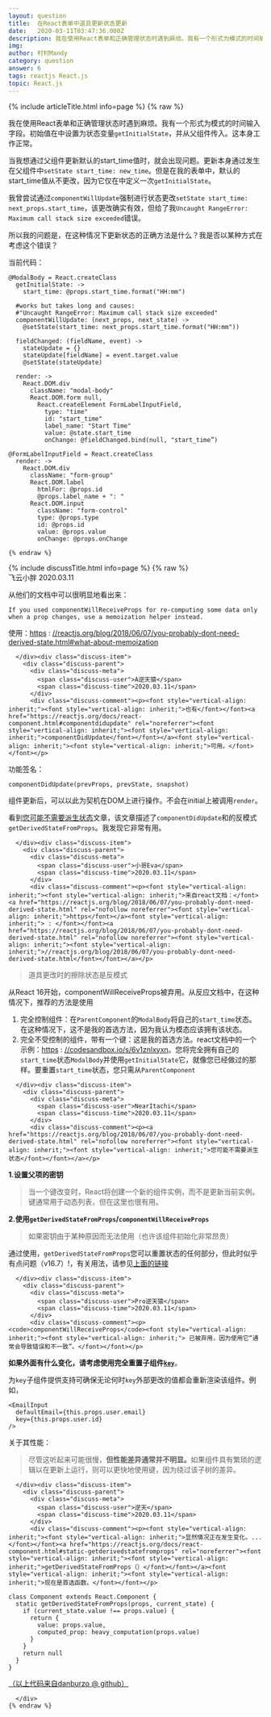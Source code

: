 ```yaml
---
layout: question
title:  在React表单中道具更新状态更新
date:   2020-03-11T03:47:36.000Z
description: 我在使用React表单和正确管理状态时遇到麻烦。我有一个形式为模式的时间输入字段。初始值在中设置为状态变量getInitialState，并从父组件传入。...
img: 
author: 村村Mandy
category: question
answer: 6
tags: reactjs React.js
topic: React.js
---
```

<div class="article-root">
  <div class="article">
    {% include articleTitle.html info=page %}
    {% raw %}
    <div class="article-content"><p><font style="vertical-align: inherit;"><font style="vertical-align: inherit;">我在使用React表单和正确管理状态时遇到麻烦。</font><font style="vertical-align: inherit;">我有一个形式为模式的时间输入字段。</font><font style="vertical-align: inherit;">初始值在中设置为状态变量</font></font><code>getInitialState</code><font style="vertical-align: inherit;"><font style="vertical-align: inherit;">，并从父组件传入。</font><font style="vertical-align: inherit;">这本身工作正常。</font></font></p>

<p><font style="vertical-align: inherit;"><font style="vertical-align: inherit;">当我想通过父组件更新默认的start_time值时，就会出现问题。</font><font style="vertical-align: inherit;">更新本身通过发生在父组件中</font></font><code>setState start_time: new_time</code><font style="vertical-align: inherit;"><font style="vertical-align: inherit;">。</font><font style="vertical-align: inherit;">但是在我的表单中，默认的start_time值从不更改，因为它仅在中定义一次</font></font><code>getInitialState</code><font style="vertical-align: inherit;"><font style="vertical-align: inherit;">。</font></font></p>

<p><font style="vertical-align: inherit;"><font style="vertical-align: inherit;">我曾尝试通过</font></font><code>componentWillUpdate</code><font style="vertical-align: inherit;"><font style="vertical-align: inherit;">强制进行状态更改</font></font><code>setState start_time: next_props.start_time</code><font style="vertical-align: inherit;"><font style="vertical-align: inherit;">，该</font><font style="vertical-align: inherit;">更改</font><font style="vertical-align: inherit;">确实有效，但给了我</font></font><code>Uncaught RangeError: Maximum call stack size exceeded</code><font style="vertical-align: inherit;"><font style="vertical-align: inherit;">错误。</font></font></p>

<p><font style="vertical-align: inherit;"><font style="vertical-align: inherit;">所以我的问题是，在这种情况下更新状态的正确方法是什么？</font><font style="vertical-align: inherit;">我是否以某种方式在考虑这个错误？</font></font></p>

<p><font style="vertical-align: inherit;"><font style="vertical-align: inherit;">当前代码：</font></font></p>

<pre><code>@ModalBody = React.createClass<font></font>
  getInitialState: -&gt;<font></font>
    start_time: @props.start_time.format("HH:mm")<font></font>
<font></font>
  #works but takes long and causes:<font></font>
  #"Uncaught RangeError: Maximum call stack size exceeded"<font></font>
  componentWillUpdate: (next_props, next_state) -&gt;<font></font>
    @setState(start_time: next_props.start_time.format("HH:mm"))<font></font>
<font></font>
  fieldChanged: (fieldName, event) -&gt;<font></font>
    stateUpdate = {}<font></font>
    stateUpdate[fieldName] = event.target.value<font></font>
    @setState(stateUpdate)<font></font>
<font></font>
  render: -&gt;<font></font>
    React.DOM.div<font></font>
      className: "modal-body"<font></font>
      React.DOM.form null,<font></font>
        React.createElement FormLabelInputField,<font></font>
          type: "time"<font></font>
          id: "start_time"<font></font>
          label_name: "Start Time"<font></font>
          value: @state.start_time<font></font>
          onChange: @fieldChanged.bind(null, "start_time”)<font></font>
<font></font>
@FormLabelInputField = React.createClass<font></font>
  render: -&gt;<font></font>
    React.DOM.div<font></font>
      className: "form-group"<font></font>
      React.DOM.label<font></font>
        htmlFor: @props.id<font></font>
        @props.label_name + ": "<font></font>
      React.DOM.input<font></font>
        className: "form-control"<font></font>
        type: @props.type<font></font>
        id: @props.id<font></font>
        value: @props.value<font></font>
        onChange: @props.onChange<font></font>
</code></pre></div>
    {% endraw %}
  </div>

  <div class="discuss-wrapper">
    {% include discussTitle.html info=page %}
    {% raw %}
    <div class="discuss-item">
        <div class="discuss-parent">
          <div class="discuss-meta">
            <span class="discuss-user">飞云小胖</span>
            <span class="discuss-time">2020.03.11</span>
          </div>
          <div class="discuss-comment"><p><font style="vertical-align: inherit;"><font style="vertical-align: inherit;">从他们的文档中可以很明显地看出来：</font></font></p>

<pre><code>If you used componentWillReceiveProps for re-computing some data only when a prop changes, use a memoization helper instead.
</code></pre>

<p><font style="vertical-align: inherit;"><font style="vertical-align: inherit;">使用：</font><a href="https://reactjs.org/blog/2018/06/07/you-probably-dont-need-derived-state.html#what-about-memoization" rel="nofollow noreferrer"><font style="vertical-align: inherit;">https</font></a><font style="vertical-align: inherit;"> : </font></font><a href="https://reactjs.org/blog/2018/06/07/you-probably-dont-need-derived-state.html#what-about-memoization" rel="nofollow noreferrer"><font style="vertical-align: inherit;"><font style="vertical-align: inherit;">//reactjs.org/blog/2018/06/07/you-probably-dont-need-derived-state.html#what-about-memoization</font></font></a></p></div>
        </div>
        
      </div><div class="discuss-item">
        <div class="discuss-parent">
          <div class="discuss-meta">
            <span class="discuss-user">A逆天猿</span>
            <span class="discuss-time">2020.03.11</span>
          </div>
          <div class="discuss-comment"><p><font style="vertical-align: inherit;"><font style="vertical-align: inherit;">也有</font></font><a href="https://reactjs.org/docs/react-component.html#componentdidupdate" rel="noreferrer"><font style="vertical-align: inherit;"><font style="vertical-align: inherit;">componentDidUpdate</font></font></a><font style="vertical-align: inherit;"><font style="vertical-align: inherit;">可用。</font></font></p>

<p><font style="vertical-align: inherit;"><font style="vertical-align: inherit;">功能签名：</font></font></p>

<pre><code>componentDidUpdate(prevProps, prevState, snapshot)
</code></pre>

<p><font style="vertical-align: inherit;"><font style="vertical-align: inherit;">组件更新后，可以以此为契机在DOM上进行操作。</font><font style="vertical-align: inherit;">不会在initial上被调用</font></font><code>render</code><font style="vertical-align: inherit;"><font style="vertical-align: inherit;">。</font></font></p>

<p><font style="vertical-align: inherit;"><font style="vertical-align: inherit;">看到</font></font><a href="https://reactjs.org/blog/2018/06/07/you-probably-dont-need-derived-state.html" rel="noreferrer"><font style="vertical-align: inherit;"><font style="vertical-align: inherit;">您可能不需要派生状态</font></font></a><font style="vertical-align: inherit;"><font style="vertical-align: inherit;">文章，该文章描述了</font></font><code>componentDidUpdate</code><font style="vertical-align: inherit;"><font style="vertical-align: inherit;">和的</font><font style="vertical-align: inherit;">反模式</font></font><code>getDerivedStateFromProps</code><font style="vertical-align: inherit;"><font style="vertical-align: inherit;">。</font><font style="vertical-align: inherit;">我发现它非常有用。</font></font></p></div>
        </div>
        
      </div><div class="discuss-item">
        <div class="discuss-parent">
          <div class="discuss-meta">
            <span class="discuss-user">小哥Eva</span>
            <span class="discuss-time">2020.03.11</span>
          </div>
          <div class="discuss-comment"><p><font style="vertical-align: inherit;"><font style="vertical-align: inherit;">来自react文档：</font><a href="https://reactjs.org/blog/2018/06/07/you-probably-dont-need-derived-state.html" rel="nofollow noreferrer"><font style="vertical-align: inherit;">https</font></a><font style="vertical-align: inherit;"> : </font></font><a href="https://reactjs.org/blog/2018/06/07/you-probably-dont-need-derived-state.html" rel="nofollow noreferrer"><font style="vertical-align: inherit;"><font style="vertical-align: inherit;">//reactjs.org/blog/2018/06/07/you-probably-dont-need-derived-state.html</font></font></a></p>

<blockquote>
  <p><font style="vertical-align: inherit;"><font style="vertical-align: inherit;">道具更改时的擦除状态是反模式</font></font></p>
</blockquote>

<p><font style="vertical-align: inherit;"><font style="vertical-align: inherit;">从React 16开始，componentWillReceiveProps被弃用。</font><font style="vertical-align: inherit;">从反应文档中，在这种情况下，推荐的方法是使用</font></font></p>

<ol>
<li><font style="vertical-align: inherit;"><font style="vertical-align: inherit;">完全控制组件：在</font></font><code>ParentComponent</code><font style="vertical-align: inherit;"><font style="vertical-align: inherit;">的</font></font><code>ModalBody</code><font style="vertical-align: inherit;"><font style="vertical-align: inherit;">将自己的</font></font><code>start_time</code><font style="vertical-align: inherit;"><font style="vertical-align: inherit;">状态。</font><font style="vertical-align: inherit;">在这种情况下，这不是我的首选方法，因为我认为模态应该拥有该状态。</font></font></li>
<li><font style="vertical-align: inherit;"><font style="vertical-align: inherit;">完全不受控制的组件，带有一个键：这是我的首选方法。</font><font style="vertical-align: inherit;">react文档中的一个示例：</font></font><a href="https://codesandbox.io/s/6v1znlxyxn" rel="nofollow noreferrer"><font style="vertical-align: inherit;"><font style="vertical-align: inherit;">https</font></font></a><font style="vertical-align: inherit;"><font style="vertical-align: inherit;"> : </font><a href="https://codesandbox.io/s/6v1znlxyxn" rel="nofollow noreferrer"><font style="vertical-align: inherit;">//codesandbox.io/s/6v1znlxyxn</font></a><font style="vertical-align: inherit;">。</font><font style="vertical-align: inherit;">您将完全拥有自己的</font></font><code>start_time</code><font style="vertical-align: inherit;"><font style="vertical-align: inherit;">状态</font></font><code>ModalBody</code><font style="vertical-align: inherit;"><font style="vertical-align: inherit;">并使用</font></font><code>getInitialState</code><font style="vertical-align: inherit;"><font style="vertical-align: inherit;">它，就像您已经做过的那样。</font><font style="vertical-align: inherit;">要重置</font></font><code>start_time</code><font style="vertical-align: inherit;"><font style="vertical-align: inherit;">状态，您只需从</font></font><code>ParentComponent</code></li>
</ol></div>
        </div>
        
      </div><div class="discuss-item">
        <div class="discuss-parent">
          <div class="discuss-meta">
            <span class="discuss-user">NearItachi</span>
            <span class="discuss-time">2020.03.11</span>
          </div>
          <div class="discuss-comment"><p><a href="https://reactjs.org/blog/2018/06/07/you-probably-dont-need-derived-state.html" rel="nofollow noreferrer"><font style="vertical-align: inherit;"><font style="vertical-align: inherit;">您可能不需要派生状态</font></font></a></p>

<p><strong><font style="vertical-align: inherit;"><font style="vertical-align: inherit;">1.设置父项的密钥</font></font></strong></p>

<blockquote>
  <p><font style="vertical-align: inherit;"><font style="vertical-align: inherit;">当一个键改变时，React将创建一个新的组件实例，而不是更新当前实例。</font><font style="vertical-align: inherit;">键通常用于动态列表，但在这里也很有用。</font></font></p>
</blockquote>

<p><strong><font style="vertical-align: inherit;"><font style="vertical-align: inherit;">2.使用</font></font><code>getDerivedStateFromProps</code><font style="vertical-align: inherit;"><font style="vertical-align: inherit;">/</font></font><code>componentWillReceiveProps</code></strong></p>

<blockquote>
  <p><font style="vertical-align: inherit;"><font style="vertical-align: inherit;">如果密钥由于某种原因而无法使用（也许该组件初始化非常昂贵）</font></font></p>
</blockquote>

<p><font style="vertical-align: inherit;"><font style="vertical-align: inherit;">通过使用，</font></font><code>getDerivedStateFromProps</code><font style="vertical-align: inherit;"><font style="vertical-align: inherit;">您可以重置状态的任何部分，但此时似乎有点问题（v16.7）!，</font><font style="vertical-align: inherit;">有关用法</font><font style="vertical-align: inherit;">，请参见</font></font><a href="https://reactjs.org/blog/2018/06/07/you-probably-dont-need-derived-state.html" rel="nofollow noreferrer"><font style="vertical-align: inherit;"><font style="vertical-align: inherit;">上面的链接</font></font></a><font style="vertical-align: inherit;"></font></p></div>
        </div>
        
      </div><div class="discuss-item">
        <div class="discuss-parent">
          <div class="discuss-meta">
            <span class="discuss-user">Pro逆天猿</span>
            <span class="discuss-time">2020.03.11</span>
          </div>
          <div class="discuss-comment"><p><code>componentWillReceiveProps</code><font style="vertical-align: inherit;"><font style="vertical-align: inherit;"> 已被弃用，因为使用它“通常会导致错误和不一致”。</font></font></p>

<p><strong><font style="vertical-align: inherit;"><font style="vertical-align: inherit;">如果外面有什么变化，请考虑使用完全重置子组件</font></font><a href="https://reactjs.org/blog/2018/06/07/you-probably-dont-need-derived-state.html#recommendation-fully-uncontrolled-component-with-a-key" rel="noreferrer"><code>key</code></a></strong><font style="vertical-align: inherit;"><font style="vertical-align: inherit;">。</font></font></p>

<p><font style="vertical-align: inherit;"><font style="vertical-align: inherit;">为</font></font><code>key</code><font style="vertical-align: inherit;"><font style="vertical-align: inherit;">子组件</font><font style="vertical-align: inherit;">提供</font><font style="vertical-align: inherit;">支持可确保无论何时</font></font><code>key</code><font style="vertical-align: inherit;"><font style="vertical-align: inherit;">外部更改</font><font style="vertical-align: inherit;">的值</font><font style="vertical-align: inherit;">都会重新渲染该组件。</font><font style="vertical-align: inherit;">例如，</font></font></p>

<pre><code>&lt;EmailInput<font></font>
  defaultEmail={this.props.user.email}<font></font>
  key={this.props.user.id}<font></font>
/&gt;<font></font>
</code></pre>

<p><font style="vertical-align: inherit;"><font style="vertical-align: inherit;">关于其性能：</font></font></p>

<blockquote>
  <p><font style="vertical-align: inherit;"><font style="vertical-align: inherit;">尽管这听起来可能很慢，</font></font><strong><font style="vertical-align: inherit;"><font style="vertical-align: inherit;">但性能差异通常并不明显。</font></font></strong><font style="vertical-align: inherit;"><font style="vertical-align: inherit;">如果组件具有繁琐的逻辑以在更新上运行，则可以更快地使用键，因为绕过该子树的差异。</font></font></p>
</blockquote></div>
        </div>
        
      </div><div class="discuss-item">
        <div class="discuss-parent">
          <div class="discuss-meta">
            <span class="discuss-user">逆天</span>
            <span class="discuss-time">2020.03.11</span>
          </div>
          <div class="discuss-comment"><p><font style="vertical-align: inherit;"><font style="vertical-align: inherit;">显然情况正在发生变化。... </font></font><a href="https://reactjs.org/docs/react-component.html#static-getderivedstatefromprops" rel="noreferrer"><font style="vertical-align: inherit;"><font style="vertical-align: inherit;">getDerivedStateFromProps（）</font></font></a><font style="vertical-align: inherit;"><font style="vertical-align: inherit;">现在是首选函数。</font></font></p>

<p></p><div class="snippet" data-lang="js" data-hide="false" data-console="true" data-babel="false">
<div class="snippet-code">
<pre class="snippet-code-js lang-js prettyprint-override"><code>class Component extends React.Component {<font></font>
  static getDerivedStateFromProps(props, current_state) {<font></font>
    if (current_state.value !== props.value) {<font></font>
      return {<font></font>
        value: props.value,<font></font>
        computed_prop: heavy_computation(props.value)<font></font>
      }<font></font>
    }<font></font>
    return null<font></font>
  }<font></font>
}</code></pre>
</div>
</div>
<p></p>

<p><a href="https://github.com/reactjs/reactjs.org/issues/721" rel="noreferrer"><font style="vertical-align: inherit;"><font style="vertical-align: inherit;">（以上代码来自danburzo @ github）</font></font></a></p></div>
        </div>
        
      </div>
    {% endraw %}
  </div>
<div>
